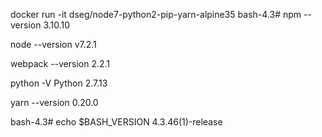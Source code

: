 docker run -it dseg/node7-python2-pip-yarn-alpine35
bash-4.3# npm --version
3.10.10

node --version
v7.2.1

webpack --version
2.2.1

python -V
Python 2.7.13

yarn --version
0.20.0

bash-4.3# echo $BASH_VERSION
4.3.46(1)-release
